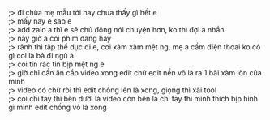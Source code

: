 ;> đi chùa mẹ mẫu tới nay chưa thấy gì hết e<br>
;> mấy nay e sao e<br>
;> add zalo a thì e sẽ chủ động nói chuyện hơn, ko thì đợi a nhắn<br>
;> nảy giờ a coi phim đang hay<br>
;> rảnh thì tập thể dục đi e, coi xàm xàm mệt ng, mẹ a cầm điện thoai ko có gì coi là bả đi ngủ à<br>
;> coi tin rác tin bịp mệt ng e<br>
;> giờ chỉ cần ăn cắp video xong edit chữ edit nền vô là ra 1 bài xàm lòn của mình<br>
;> video có chữ ròi thì edit chồng lên là xong, giọng thì xài tool<br>
;> coi chỉ tay thì bên dưới là video còn bên là chỉ tay thì mình thích bịp hình gì mình edit chồng vô là xong
